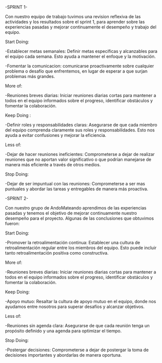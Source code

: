 -SPRINT 1-

Con nuestro equipo de trabajo tuvimos una revision reflexiva de las actividades y los resultados sobre el sprint 1, para aprender sobre las experiencias pasadas y mejorar continuamente el desempeño y trabajo del equipo.

Start Doing: 

  -Establecer metas semanales: Definir metas específicas y alcanzables para el equipo cada semana. Esto ayuda a mantener el enfoque y la motivación.

  -Fomentar la comunicacion: comunicarse proactivamente sobre cualquier problema o desafío que enfrentemos, en lugar de esperar a que surjan problemas más grandes.
  
More of:

  -Reuniones breves diarias: Iniciar reuniones diarias cortas para mantener a todos en el equipo informados sobre el progreso, identificar obstáculos y fomentar la colaboración.
  
Keep Doing :

  -Definir roles y responsabilidades claras: Asegurarse de que cada miembro del equipo comprenda claramente sus roles y responsabilidades. Esto nos ayuda a evitar confusiones y mejorar la eficiencia.

Less of:

  -Dejar de hacer reuniones ineficientes: Comprometerse a dejar de realizar reuniones que no aportan valor significativo o que podrían manejarse de manera más eficiente a través de otros medios.

Stop Doing: 

  -Dejar de ser impuntual con las reuniones: Comprometerse a ser mas puntuales y abordar las tareas y entregables de manera más proactiva.

  
  -SPRINT 2-

  Con nuestro grupo de AndoMateando aprendimos de las experiencias pasadas y tenemos el objetivo de mejorar continuamente nuestro desempeño para el proyecto. Algunas de las conclusiones que obtuvimos fueron:

  Start Doing:
  
  -Promover la retroalimentación continua: Establecer una cultura de retroalimentación regular entre los miembros del equipo. Esto puede incluir tanto retroalimentación positiva como constructiva.

  More of:

  -Reuniones breves diarias: Iniciar reuniones diarias cortas para mantener a todos en el equipo informados sobre el progreso, identificar obstáculos y fomentar la colaboración.

  Keep Doing:

  -Apoyo mutuo: Resaltar la cultura de apoyo mutuo en el equipo, donde nos ayudamos entre nosotros para superar desafíos y alcanzar objetivos.

  Less of:

  -Reuniones sin agenda clara: Asegurarse de que cada reunión tenga un propósito definido y una agenda para optimizar el tiempo.

  Stop Doing:

  -Postergar decisiones: Comprometerse a dejar de postergar la toma de decisiones importantes y abordarlas de manera oportuna.
  
